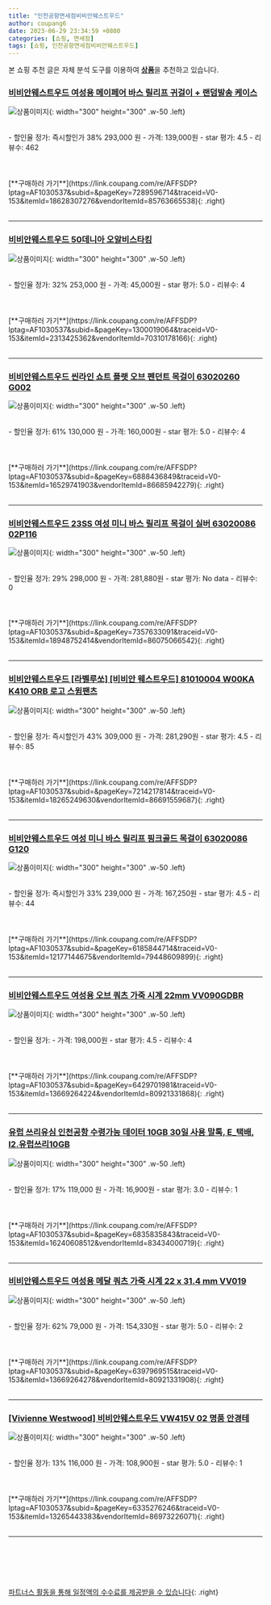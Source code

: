 ```yaml
---
title: "인천공항면세점비비안웨스트우드"
author: coupang6
date: 2023-06-29 23:34:59 +0800
categories: [쇼핑, 면세점]
tags: [쇼핑, 인천공항면세점비비안웨스트우드]
---
```


본 쇼핑 추천 글은 자체 분석 도구를 이용하여 [**상품**](https://link.coupang.com/a/bao1ui)을 추천하고 있습니다.

### [비비안웨스트우드 여성용 메이페어 바스 릴리프 귀걸이 + 랜덤발송 케이스](https://link.coupang.com/re/AFFSDP?lptag=AF1030537&subid=&pageKey=7289596714&traceid=V0-153&itemId=18628307276&vendorItemId=85763665538)

![상품이미지](https://thumbnail8.coupangcdn.com/thumbnails/remote/230x230ex/image/retail/images/2023/04/21/18/0/1d05d827-c6b6-49c0-954a-be733992c2da.jpg){: width="300" height="300" .w-50 .left}


<br>
- 할인율 정가: 즉시할인가 38%  293,000   원
- 가격: 139,000원
- star 평가: 4.5
- 리뷰수: 462
<br>
<br>
<br>
<br>
[**구매하러 가기**](https://link.coupang.com/re/AFFSDP?lptag=AF1030537&subid=&pageKey=7289596714&traceid=V0-153&itemId=18628307276&vendorItemId=85763665538){: .right}
<br>
<br>

---

### [비비안웨스트우드 50데니아 오알비스타킹](https://link.coupang.com/re/AFFSDP?lptag=AF1030537&subid=&pageKey=1300019064&traceid=V0-153&itemId=2313425362&vendorItemId=70310178166)

![상품이미지](https://thumbnail10.coupangcdn.com/thumbnails/remote/230x230ex/image/vendor_inventory/de8b/b6673968ab27659a1321affae56155d0fcf766101be180d00f8c8f591ab6.jpg){: width="300" height="300" .w-50 .left}


<br>
- 할인율 정가: 32%  253,000   원
- 가격: 45,000원
- star 평가: 5.0
- 리뷰수: 4
<br>
<br>
<br>
<br>
[**구매하러 가기**](https://link.coupang.com/re/AFFSDP?lptag=AF1030537&subid=&pageKey=1300019064&traceid=V0-153&itemId=2313425362&vendorItemId=70310178166){: .right}
<br>
<br>

---

### [비비안웨스트우드 씬라인 쇼트 플랫 오브 펜던트 목걸이 63020260 G002](https://link.coupang.com/re/AFFSDP?lptag=AF1030537&subid=&pageKey=6888436849&traceid=V0-153&itemId=16529741903&vendorItemId=86685942279)

![상품이미지](https://thumbnail7.coupangcdn.com/thumbnails/remote/230x230ex/image/vendor_inventory/574d/1c52a3a90e29bdcaeadd9f6fd1a0abb43c92c12540846b7dfab48e5bdb89.jpg){: width="300" height="300" .w-50 .left}


<br>
- 할인율 정가: 61%  130,000   원
- 가격: 160,000원
- star 평가: 5.0
- 리뷰수: 4
<br>
<br>
<br>
<br>
[**구매하러 가기**](https://link.coupang.com/re/AFFSDP?lptag=AF1030537&subid=&pageKey=6888436849&traceid=V0-153&itemId=16529741903&vendorItemId=86685942279){: .right}
<br>
<br>

---

### [비비안웨스트우드 23SS 여성 미니 바스 릴리프 목걸이 실버 63020086 02P116](https://link.coupang.com/re/AFFSDP?lptag=AF1030537&subid=&pageKey=7357633091&traceid=V0-153&itemId=18948752414&vendorItemId=86075066542)

![상품이미지](https://thumbnail8.coupangcdn.com/thumbnails/remote/230x230ex/image/vendor_inventory/5014/54f9a74b904e4ab652ffb3f962776b1fdfa5ebf31f9d7e638fc720c06644.jpg){: width="300" height="300" .w-50 .left}


<br>
- 할인율 정가: 29%  298,000   원
- 가격: 281,880원
- star 평가: No data
- 리뷰수: 0
<br>
<br>
<br>
<br>
[**구매하러 가기**](https://link.coupang.com/re/AFFSDP?lptag=AF1030537&subid=&pageKey=7357633091&traceid=V0-153&itemId=18948752414&vendorItemId=86075066542){: .right}
<br>
<br>

---

### [비비안웨스트우드 [라벨루쏘] [비비안 웨스트우드] 81010004 W00KA K410 ORB 로고 스윔팬츠](https://link.coupang.com/re/AFFSDP?lptag=AF1030537&subid=&pageKey=7214217814&traceid=V0-153&itemId=18265249630&vendorItemId=86691559687)

![상품이미지](https://thumbnail9.coupangcdn.com/thumbnails/remote/230x230ex/image/vendor_inventory/a870/c3dc8b81b36a05dc33f22568ac720bd192d6dd32e994c2219112fecb2670.jpg){: width="300" height="300" .w-50 .left}


<br>
- 할인율 정가: 즉시할인가 43%  309,000   원
- 가격: 281,290원
- star 평가: 4.5
- 리뷰수: 85
<br>
<br>
<br>
<br>
[**구매하러 가기**](https://link.coupang.com/re/AFFSDP?lptag=AF1030537&subid=&pageKey=7214217814&traceid=V0-153&itemId=18265249630&vendorItemId=86691559687){: .right}
<br>
<br>

---

### [비비안웨스트우드 여성 미니 바스 릴리프 핑크골드 목걸이 63020086 G120](https://link.coupang.com/re/AFFSDP?lptag=AF1030537&subid=&pageKey=6185844714&traceid=V0-153&itemId=12177144675&vendorItemId=79448609899)

![상품이미지](https://thumbnail6.coupangcdn.com/thumbnails/remote/230x230ex/image/vendor_inventory/0b1c/57e84a83ec3943330fbf5f473a51c2bbe92492831efe2616ebcb2d7c5d1d.jpg){: width="300" height="300" .w-50 .left}


<br>
- 할인율 정가: 즉시할인가 33%  239,000   원
- 가격: 167,250원
- star 평가: 4.5
- 리뷰수: 44
<br>
<br>
<br>
<br>
[**구매하러 가기**](https://link.coupang.com/re/AFFSDP?lptag=AF1030537&subid=&pageKey=6185844714&traceid=V0-153&itemId=12177144675&vendorItemId=79448609899){: .right}
<br>
<br>

---

### [비비안웨스트우드 여성용 오브 쿼츠 가죽 시계 22mm VV090GDBR](https://link.coupang.com/re/AFFSDP?lptag=AF1030537&subid=&pageKey=6429701981&traceid=V0-153&itemId=13669264224&vendorItemId=80921331868)

![상품이미지](https://thumbnail8.coupangcdn.com/thumbnails/remote/230x230ex/image/retail/images/2022/03/16/10/0/e080bb99-7e83-4352-9598-d44d336a36ba.jpg){: width="300" height="300" .w-50 .left}


<br>
- 할인율 정가: 
- 가격: 198,000원
- star 평가: 4.5
- 리뷰수: 4
<br>
<br>
<br>
<br>
[**구매하러 가기**](https://link.coupang.com/re/AFFSDP?lptag=AF1030537&subid=&pageKey=6429701981&traceid=V0-153&itemId=13669264224&vendorItemId=80921331868){: .right}
<br>
<br>

---

### [유럽 쓰리유심 인천공항 수령가능 데이터 10GB 30일 사용 말톡, E_택배, I2.유럽쓰리10GB](https://link.coupang.com/re/AFFSDP?lptag=AF1030537&subid=&pageKey=6835835843&traceid=V0-153&itemId=16240608512&vendorItemId=83434000719)

![상품이미지](https://thumbnail7.coupangcdn.com/thumbnails/remote/230x230ex/image/vendor_inventory/2423/6f888ac7e47ab6ac2cddd9d694df616b35428fbd5dbb08f96f60b7b65ea3.jpg){: width="300" height="300" .w-50 .left}


<br>
- 할인율 정가: 17%  119,000   원
- 가격: 16,900원
- star 평가: 3.0
- 리뷰수: 1
<br>
<br>
<br>
<br>
[**구매하러 가기**](https://link.coupang.com/re/AFFSDP?lptag=AF1030537&subid=&pageKey=6835835843&traceid=V0-153&itemId=16240608512&vendorItemId=83434000719){: .right}
<br>
<br>

---

### [비비안웨스트우드 여성용 메달 쿼츠 가죽 시계 22 x 31.4 mm VV019](https://link.coupang.com/re/AFFSDP?lptag=AF1030537&subid=&pageKey=6397969515&traceid=V0-153&itemId=13669264278&vendorItemId=80921331908)

![상품이미지](https://thumbnail6.coupangcdn.com/thumbnails/remote/230x230ex/image/retail/images/2022/03/16/10/3/aa384456-be15-4ec1-82bb-dd265280e615.jpg){: width="300" height="300" .w-50 .left}


<br>
- 할인율 정가: 62%  79,000   원
- 가격: 154,330원
- star 평가: 5.0
- 리뷰수: 2
<br>
<br>
<br>
<br>
[**구매하러 가기**](https://link.coupang.com/re/AFFSDP?lptag=AF1030537&subid=&pageKey=6397969515&traceid=V0-153&itemId=13669264278&vendorItemId=80921331908){: .right}
<br>
<br>

---

### [[Vivienne Westwood] 비비안웨스트우드 VW415V 02 명품 안경테](https://link.coupang.com/re/AFFSDP?lptag=AF1030537&subid=&pageKey=6335276246&traceid=V0-153&itemId=13265443383&vendorItemId=86973226071)

![상품이미지](https://thumbnail10.coupangcdn.com/thumbnails/remote/230x230ex/image/vendor_inventory/b095/77c83ca0a3918eb61ed4f46cb9a115b9ac20b5acccea93202f03276a0eda.jpg){: width="300" height="300" .w-50 .left}


<br>
- 할인율 정가: 13%  116,000   원
- 가격: 108,900원
- star 평가: 5.0
- 리뷰수: 1
<br>
<br>
<br>
<br>
[**구매하러 가기**](https://link.coupang.com/re/AFFSDP?lptag=AF1030537&subid=&pageKey=6335276246&traceid=V0-153&itemId=13265443383&vendorItemId=86973226071){: .right}
<br>
<br>

---
<br><br><br><br><br> [파트너스 활동을 통해 일정액의 수수료를 제공받을 수 있습니다](https://link.coupang.com/a/bao1ui){: .right}